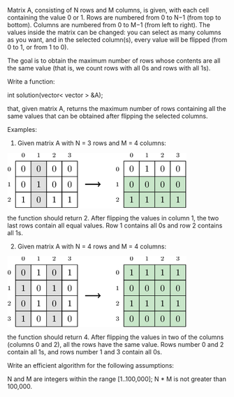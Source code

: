Matrix A, consisting of N rows and M columns, is given, with each cell containing the value 0 or 1. Rows are numbered from 0 to N−1 (from top to bottom). Columns are numbered from 0 to M−1 (from left to right). The values inside the matrix can be changed: you can select as many columns as you want, and in the selected column(s), every value will be flipped (from 0 to 1, or from 1 to 0).

The goal is to obtain the maximum number of rows whose contents are all the same value (that is, we count rows with all 0s and rows with all 1s).

Write a function:

int solution(vector< vector<int> > &A);

that, given matrix A, returns the maximum number of rows containing all the same values that can be obtained after flipping the selected columns.

Examples:

1. Given matrix A with N = 3 rows and M = 4 columns:

<img src="e1.png" align="center" />

the function should return 2. After flipping the values in column 1, the two last rows contain all equal values. Row 1 contains all 0s and row 2 contains all 1s.

2. Given matrix A with N = 4 rows and M = 4 columns:

<img src="e2.png" align="center" />
  
 the function should return 4. After flipping the values in two of the columns (columns 0 and 2), all the rows have the same value. Rows number 0 and 2 contain all 1s, and rows number 1 and 3 contain all 0s.

Write an efficient algorithm for the following assumptions:

N and M are integers within the range [1..100,000];
N * M is not greater than 100,000.
